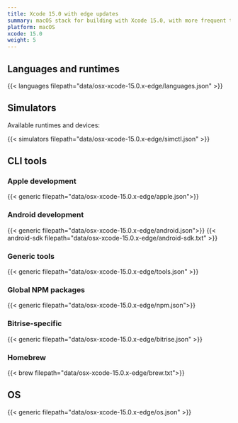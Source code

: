 ```yaml
---
title: Xcode 15.0 with edge updates
summary: macOS stack for building with Xcode 15.0, with more frequent tool updates
platform: macOS
xcode: 15.0
weight: 5
---
```


## Languages and runtimes

{{< languages filepath="data/osx-xcode-15.0.x-edge/languages.json" >}}

## Simulators

Available runtimes and devices:

{{< simulators filepath="data/osx-xcode-15.0.x-edge/simctl.json" >}}

## CLI tools

### Apple development

{{< generic filepath="data/osx-xcode-15.0.x-edge/apple.json">}}

### Android development

{{< generic filepath="data/osx-xcode-15.0.x-edge/android.json">}}
{{< android-sdk filepath="data/osx-xcode-15.0.x-edge/android-sdk.txt" >}}

### Generic tools

{{< generic filepath="data/osx-xcode-15.0.x-edge/tools.json" >}}

### Global NPM packages

{{< generic filepath="data/osx-xcode-15.0.x-edge/npm.json">}}

### Bitrise-specific

{{< generic filepath="data/osx-xcode-15.0.x-edge/bitrise.json" >}}

### Homebrew

{{< brew filepath="data/osx-xcode-15.0.x-edge/brew.txt">}}

## OS

{{< generic filepath="data/osx-xcode-15.0.x-edge/os.json" >}}
